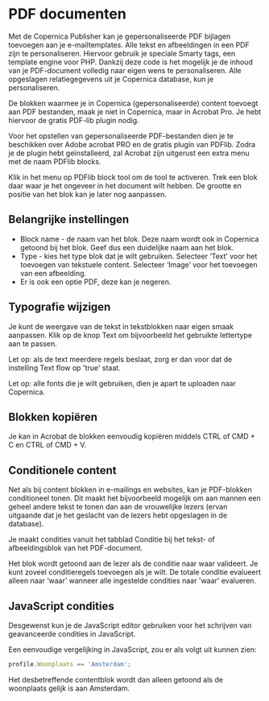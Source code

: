 # PDF documenten

Met de Copernica Publisher kan je gepersonaliseerde PDF bijlagen toevoegen aan je e-mailtemplates. Alle tekst en afbeeldingen in een PDF zijn te personaliseren. Hiervoor gebruik je speciale Smarty tags, een template engine voor PHP. Dankzij deze code is het mogelijk je de inhoud van je PDF-document volledig naar eigen wens te personaliseren. Alle opgeslagen relatiegegevens uit je Copernica database, kun je personaliseren.

De blokken waarmee je in Copernica (gepersonaliseerde) content toevoegt aan PDF bestanden, maak je niet in Copernica, maar in Acrobat Pro. Je hebt hiervoor de gratis PDF-lib plugin nodig.

Voor het opstellen van gepersonaliseerde PDF-bestanden dien je te beschikken over Adobe acrobat PRO en de gratis plugin van PDFlib.
Zodra je de plugin hebt geïnstalleerd, zal Acrobat zijn uitgerust een extra menu met de naam PDFlib blocks.

Klik in het menu op PDFlib block tool om de tool te activeren. Trek een blok daar waar je het ongeveer in het document wilt hebben. De grootte en positie van het blok kan je later nog aanpassen.

## Belangrijke instellingen
- Block name - de naam van het blok. Deze naam wordt ook in Copernica getoond bij het blok. Geef dus een duidelijke naam aan het blok.
- Type - kies het type blok dat je wilt gebruiken. Selecteer ‘Text’ voor het toevoegen van tekstuele content. Selecteer ‘Image’ voor het toevoegen van een afbeelding.
- Er is ook een optie PDF, deze kan je negeren.

## Typografie wijzigen
Je kunt de weergave van de tekst in tekstblokken naar eigen smaak aanpassen. Klik op de knop Text om bijvoorbeeld het gebruikte lettertype aan te passen.

Let op: als de text meerdere regels beslaat, zorg er dan voor dat de instelling Text flow op 'true' staat. 

Let op: alle fonts die je wilt gebruiken, dien je apart te uploaden naar Copernica.

## Blokken kopiëren
Je kan in Acrobat de blokken eenvoudig kopiëren middels CTRL of CMD + C en CTRL of CMD + V.

## Conditionele content

Net als bij content blokken in e-mailings en websites, kan je PDF-blokken conditioneel tonen. Dit maakt het bijvoorbeeld mogelijk om aan mannen een geheel andere tekst te tonen dan aan de vrouwelijke lezers (ervan uitgaande dat je het geslacht van de lezers hebt opgeslagen in de database).

Je maakt condities vanuit het tabblad Conditie bij het tekst- of afbeeldingsblok van het PDF-document.

Het blok wordt getoond aan de lezer als de conditie naar waar valideert. Je kunt zoveel conditieregels toevoegen als je wilt. De totale conditie evalueert alleen naar ‘waar’ wanneer alle ingestelde condities naar 'waar' evalueren.

## JavaScript condities
Desgewenst kun je de JavaScript editor gebruiken voor het schrijven van geavanceerde condities in JavaScript.

Een eenvoudige vergelijking in JavaScript, zou er als volgt uit kunnen zien:

```js
profile.Woonplaats == 'Amsterdam';
```

Het desbetreffende contentblok wordt dan alleen getoond als de woonplaats gelijk is aan Amsterdam.

